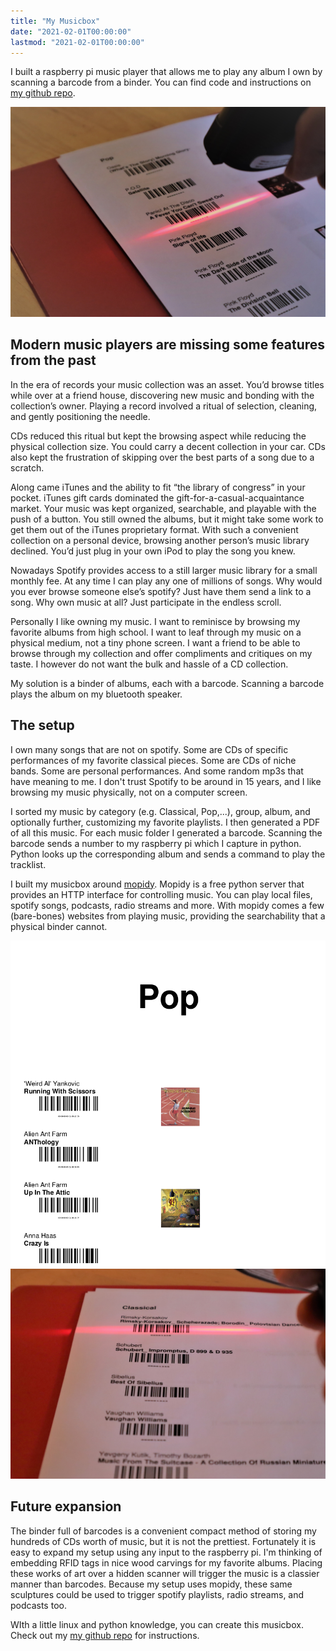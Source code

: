 ```yaml
---
title: "My Musicbox"
date: "2021-02-01T00:00:00"
lastmod: "2021-02-01T00:00:00"
---
```


I built a raspberry pi music player that allows me to play any album I own by scanning a barcode from a binder. You can find code and instructions on [my github repo](https://github.com/bsaund/musicbox).

![PDF Sample](img/scanner_03.jpg)

## Modern music players are missing some features from the past
In the era of records your music collection was an asset. You’d browse titles while over at a friend house, discovering new music and bonding with the collection’s owner. Playing a record involved a ritual of selection, cleaning, and gently positioning the needle.

CDs reduced this ritual but kept the browsing aspect while reducing the physical collection size. You could carry a decent collection in your car. CDs also kept the frustration of skipping over the best parts of a song due to a scratch.

Along came iTunes and the ability to fit “the library of congress” in your pocket. iTunes gift cards dominated the gift-for-a-casual-acquaintance market. Your music was kept organized, searchable, and playable with the push of a button. You still owned the albums, but it might take some work to get them out of the iTunes proprietary format. With such a convenient collection on a personal device, browsing another person’s music library declined. You’d just plug in your own iPod to play the song you knew.

Nowadays Spotify provides access to a still larger music library for a small monthly fee. At any time I can play any one of millions of songs. Why would you ever browse someone else’s spotify? Just have them send a link to a song. Why own music at all? Just participate in the endless scroll.


Personally I like owning my music. I want to reminisce by browsing my favorite albums from high school. I want to leaf through my music on a physical medium, not a tiny phone screen. I want a friend to be able to browse through my collection and offer compliments and critiques on my taste. I however do not want the bulk and hassle of a CD collection.


My solution is a binder of albums, each with a barcode. Scanning a barcode plays the album on my bluetooth speaker. 


## The setup
I own many songs that are not on spotify. Some are CDs of specific performances of my favorite classical pieces. Some are CDs of niche bands. Some are personal performances. And some random mp3s that have meaning to me. I don't trust Spotify to be around in 15 years, and I like browsing my music physically, not on a computer screen.

I sorted my music by category (e.g. Classical, Pop,...), group, album, and optionally further, customizing my favorite playlists. I then generated a PDF of all this music. For each music folder I generated a barcode. Scanning the barcode sends a number to my raspberry pi which I capture in python. Python looks up the corresponding album and sends a command to play the tracklist.

I built my musicbox around [mopidy](https://mopidy.com). Mopidy is a free python server that provides an HTTP interface for controlling music. You can play local files, spotify songs, podcasts, radio streams and more. With mopidy comes a few (bare-bones) websites from playing music, providing the searchability that a physical binder cannot.

![PDF Sample](img/pop_pdf.png)
![PDF Sample](img/scanner_02.jpg)




## Future expansion
The binder full of barcodes is a convenient compact method of storing my hundreds of CDs worth of music, but it is not the prettiest. Fortunately it is easy to expand my setup using any input to the raspberry pi. I'm thinking of embedding RFID tags in nice wood carvings for my favorite albums. Placing these works of art over a hidden scanner will trigger the music is a classier manner than barcodes. Because my setup uses mopidy, these same sculptures could be used to trigger spotify playlists, radio streams, and podcasts too.



WIth a little linux and python knowledge, you can create this musicbox. Check out my [my github repo](https://github.com/bsaund/musicbox) for instructions.